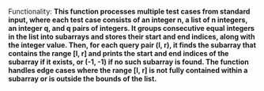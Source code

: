 Functionality: **This function processes multiple test cases from standard input, where each test case consists of an integer n, a list of n integers, an integer q, and q pairs of integers. It groups consecutive equal integers in the list into subarrays and stores their start and end indices, along with the integer value. Then, for each query pair (l, r), it finds the subarray that contains the range [l, r] and prints the start and end indices of the subarray if it exists, or (-1, -1) if no such subarray is found. The function handles edge cases where the range [l, r] is not fully contained within a subarray or is outside the bounds of the list.**